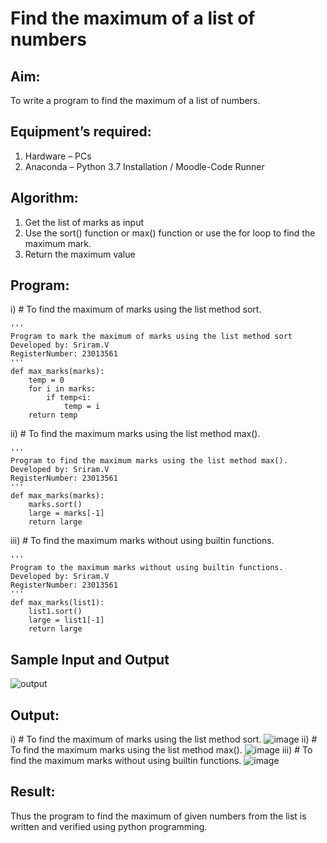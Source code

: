 # Find the maximum of a list of numbers
## Aim:
To write a program to find the maximum of a list of numbers.
## Equipment’s required:
1.	Hardware – PCs
2.	Anaconda – Python 3.7 Installation / Moodle-Code Runner
## Algorithm:
1.	Get the list of marks as input
2.	Use the sort() function or max() function or use the for loop to find the maximum mark.
3.	Return the maximum value
## Program:

i)	# To find the maximum of marks using the list method sort.
```
''' 
Program to mark the maximum of marks using the list method sort
Developed by: Sriram.V
RegisterNumber: 23013561
'''
def max_marks(marks):
    temp = 0
    for i in marks:
        if temp<i:
            temp = i
    return temp
```
ii)	# To find the maximum marks using the list method max().
```
''' 
Program to find the maximum marks using the list method max().
Developed by: Sriram.V
RegisterNumber: 23013561
'''
def max_marks(marks):
    marks.sort()
    large = marks[-1]
    return large
```
iii) # To find the maximum marks without using builtin functions.
```
''' 
Program to the maximum marks without using builtin functions.
Developed by: Sriram.V
RegisterNumber: 23013561
'''
def max_marks(list1):
    list1.sort()
    large = list1[-1]
    return large
```
## Sample Input and Output
![output](./img/max_marks1.jpg) 
## Output:
i)	# To find the maximum of marks using the list method sort.
![image](https://github.com/Darkwebnew/FindMaximum/assets/143114486/32c948d6-56c5-4b1d-a984-265dd211f88a)
ii)	# To find the maximum marks using the list method max().
![image](https://github.com/Darkwebnew/FindMaximum/assets/143114486/7f195a97-0a24-475c-be7d-9f4bacd8b91c)
iii) # To find the maximum marks without using builtin functions.
![image](https://github.com/Darkwebnew/FindMaximum/assets/143114486/c4b44e05-5dbc-4e6f-9f5e-26d9ea57b925)
## Result:
Thus the program to find the maximum of given numbers from the list is written and verified using python programming.
